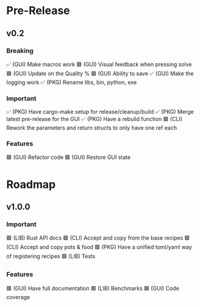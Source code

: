 # Pre-Release

## v0.2
### Breaking
 ✅ (GUI) Make macros work
 🟩 (GUI) Visual feedback when pressing solve
 🟩 (GUI) Update on the Quality %
 🟩 (GUI) Ability to save
 ✅ (GUI) Make the logging work
 ✅ (PKG) Rename libs, bin, python, exe
### Important
 ✅ (PKG) Have cargo-make setup for release/cleanup/build
 ✅ (PKG) Merge latest pre-release for the GUI
 ✅ (PKG) Have a rebuild function
 🟩 (CLI) Rework the parameters and return structs to only have one ref each
### Features
 🟩 (GUI) Refactor code
 🟩 (GUI) Restore GUI state

# Roadmap
## v1.0.0

### Important
 🟩 (LIB) Rust API docs
 🟩 (CLI) Accept and copy from the base recipes
 🟩 (CLI) Accept and copy pots & food
 🟩 (PKG) Have a unified toml/yaml way of registering recipes
 🟩 (LIB) Tests

### Features
 🟩 (GUI) Have full documentation
 🟩 (LIB) Benchmarks
 🟩 (GUI) Code coverage